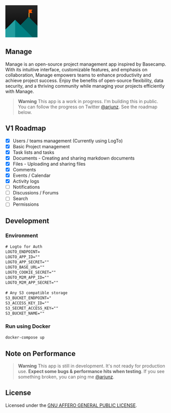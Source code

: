 <img width="100" src="https://github.com/techulus/manage/blob/main/public/images/logo.png?raw=true" />

## Manage

Manage is an open-source project management app inspired by Basecamp. With its intuitive interface, customizable features, and emphasis on collaboration, Manage empowers teams to enhance productivity and achieve project success. Enjoy the benefits of open-source flexibility, data security, and a thriving community while managing your projects efficiently with Manage.

> **Warning**
> This app is a work in progress. I'm building this in public. You can follow the progress on Twitter [@arjunz](https://twitter.com/arjunz).
> See the roadmap below.

## V1 Roadmap

- [x] Users / teams management (Currently using LogTo)
- [x] Basic Project management
- [x] Task lists and tasks
- [x] Documents - Creating and sharing markdown documents
- [x] Files - Uploading and sharing files
- [x] Comments
- [x] Events / Calendar
- [x] Activity logs
- [ ] Notifications
- [ ] Discussions / Forums
- [ ] Search
- [ ] Permissions

## Development

### Environment

```
# Logto for Auth
LOGTO_ENDPOINT=
LOGTO_APP_ID=""
LOGTO_APP_SECRET=""
LOGTO_BASE_URL=""
LOGTO_COOKIE_SECRET=""
LOGTO_M2M_APP_ID=""
LOGTO_M2M_APP_SECRET=""

# Any S3 compatible storage
S3_BUCKET_ENDPOINT="
S3_ACCESS_KEY_ID=""
S3_SECRET_ACCESS_KEY=""
S3_BUCKET_NAME=""
```

### Run using Docker

```bash
docker-compose up
```

## Note on Performance

> **Warning**
> This app is still in development. It's not ready for production use.
> **Expect some bugs & performance hits when testing**.
> If you see something broken, you can ping me [@arjunz](https://twitter.com/arjunz).

## License

Licensed under the [GNU AFFERO GENERAL PUBLIC LICENSE](https://github.com/techulus/manage/blob/main/LICENSE).
